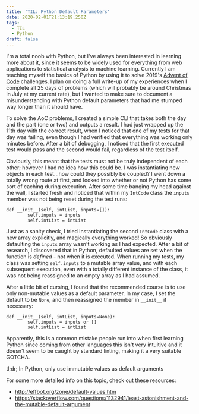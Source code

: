 ```yaml
---
title: 'TIL: Python Default Parameters'
date: 2020-02-01T21:13:19.250Z
tags:
  - TIL
  - Python
draft: false
---
```

I'm a total noob with Python, but I've always been interested in learning more about it, since it seems to be widely used for everything from web applications to statistical analysis to machine learning.  Currently I am teaching myself the basics of Python by using it to solve 2019's [Advent of Code](https://adventofcode.com/2019) challenges.  I plan on doing a full write-up of my experiences when I complete all 25 days of problems (which will probably be around Christmas in July at my current rate), but I wanted to make sure to document a misunderstanding with Python default parameters that had me stumped way longer than it should have.

To solve the AoC problems, I created a simple CLI that takes both the day and the part (one or two) and outputs a result.  I had just wrapped up the 11th day with the correct result, when I noticed that one of my tests for that day was failing, even though I had verified that everything was working only minutes before.  After a bit of debugging, I noticed that the first executed test would pass and the second would fail, regardless of the test itself.

Obviously, this meant that the tests must not be truly independent of each other; however I had no idea how this could be.  I was instantiating new objects in each test...how could they possibly be coupled?  I went down a totally wrong route at first, and looked into whether or not Python has some sort of caching during execution.  After some time banging my head against the wall, I started fresh and noticed that within my `IntCode` class the `inputs` member was not being reset during the test runs:

```
def __init__(self, intList, inputs=[]):
        self.inputs = inputs
        self.intList = intList
```

Just as a sanity check, I tried instantiating the second `IntCode` class with a new array explicitly, and magically everything worked!  So obviously defaulting the `inputs` array wasn't working as I had expected.  After a bit of research, I discovered that in Python, defaulted values are set when the function is _defined_ - not when it is executed.  When running my tests, my class was setting `self.inputs` to a mutable array value, and with each subsequent execution, even with a totally different instance of the class, it was not being reassigned to an empty array as I had assumed.

After a little bit of cursing, I found that the recommended course is to use only non-mutable values as a default parameter.  In my case, I set the default to be `None`, and then reassigned the member in `__init__` if necessary:

```
def __init__(self, intList, inputs=None):
        self.inputs = inputs or []
        self.intList = intList
```

Apparently, this is a common mistake people run into when first learning Python since coming from other languages this isn't very intuitive and it doesn't seem to be caught by standard linting, making it a very suitable GOTCHA.

tl;dr; In Python, only use immutable values as default arguments

For some more detailed info on this topic, check out these resources:

* <http://effbot.org/zone/default-values.htm>
* <https://stackoverflow.com/questions/1132941/least-astonishment-and-the-mutable-default-argument>
